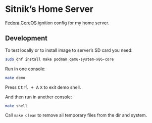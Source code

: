 # Sitnik’s Home Server

[Fedora CoreOS] ignition config for my home server.

[Fedora CoreOS]: https://docs.fedoraproject.org/en-US/fedora-coreos/getting-started/


## Development

To test locally or to install image to server’s SD card you need:

```sh
sudo dnf install make podman qemu-system-x86-core
```

Run in one console:

```sh
make demo
```

Press <kbd>Ctrl + A</kbd> <kbd>X</kbd> to exit demo shell.

And then run in another console:

```sh
make shell
```

Call `make clean` to remove all temporary files from the dir and system.
